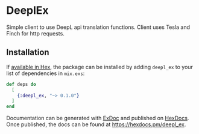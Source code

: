 # DeeplEx

Simple client to use DeepL api translation functions. Client uses Tesla and Finch for http requests.

## Installation

If [available in Hex](https://hex.pm/docs/publish), the package can be installed
by adding `deepl_ex` to your list of dependencies in `mix.exs`:

```elixir
def deps do
  [
    {:deepl_ex, "~> 0.1.0"}
  ]
end
```

Documentation can be generated with [ExDoc](https://github.com/elixir-lang/ex_doc)
and published on [HexDocs](https://hexdocs.pm). Once published, the docs can
be found at <https://hexdocs.pm/deepl_ex>.

